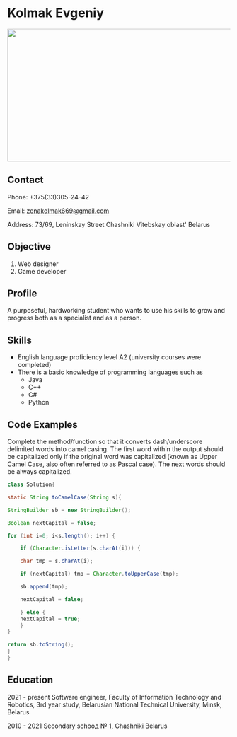 # Kolmak Evgeniy
<img src="https://sun9-58.userapi.com/impf/c636522/v636522762/5eb31/_5fChIJc7sc.jpg?size=2560x1438&quality=96&sign=0c223e3130c33adc00e6d9559297b61f&type=album"  width="600" height="300">

## Contact
Phone: +375(33)305-24-42

Email: zenakolmak669@gmail.com

Address: 73/69, Leninskay Street Chashniki Vitebskay oblast' Belarus

## Objective
1. Web designer
2. Game developer

## Profile
A purposeful, hardworking student who wants to use his skills to grow and progress both as a specialist and as a person.

## Skills
+ English language proficiency level A2 (university courses were completed)
+ There is a basic knowledge of programming languages such as
    * Java
    * C++
    * C#
    * Python

## Code Examples
Complete the method/function so that it converts dash/underscore delimited words into camel casing. The first word within the output should be capitalized only if the original word was capitalized (known as Upper Camel Case, also often referred to as Pascal case). The next words should be always capitalized.

```java
class Solution{

static String toCamelCase(String s){

StringBuilder sb = new StringBuilder();

Boolean nextCapital = false;

for (int i=0; i<s.length(); i++) {

    if (Character.isLetter(s.charAt(i))) {

    char tmp = s.charAt(i);

    if (nextCapital) tmp = Character.toUpperCase(tmp);

    sb.append(tmp);

    nextCapital = false;

    } else {
    nextCapital = true;
    }
}

return sb.toString();
}
}
```

## Education
2021 - present    Software engineer, Faculty of Information Technology and Robotics, 3rd year study, 
                  Belarusian National Technical University, Minsk, Belarus

2010 - 2021       Secondary schooд № 1, Chashniki Belarus